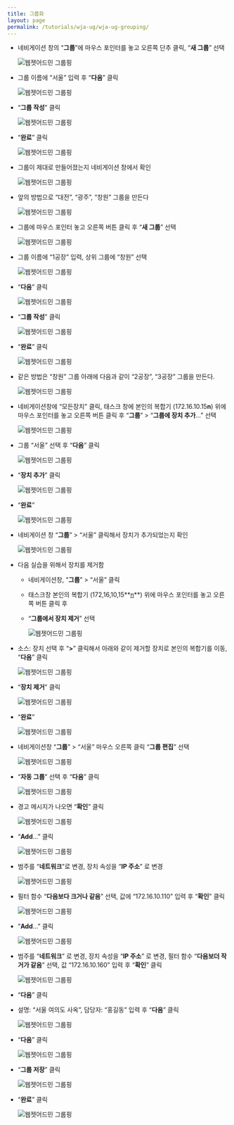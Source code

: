 ```yaml
---
title: 그룹화
layout: page
permalink: /tutorials/wja-ug/wja-ug-grouping/
---
```

  * 네비게이션 창의 “**그룹**”에 마우스 포인터를 놓고 오른쪽 단추 클릭, “**새 그룹**” 선택
  
    <img class="alignnone size-full wp-image-378" src="http://i2.wp.com/hpidemo.net/wp-content/uploads/2016/04/wja-ug-65.jpg?fit=977%2C419" alt="웹젯어드민 그룹핑" srcset="http://i2.wp.com/hpidemo.net/wp-content/uploads/2016/04/wja-ug-65.jpg?w=977 977w, http://i2.wp.com/hpidemo.net/wp-content/uploads/2016/04/wja-ug-65.jpg?resize=300%2C129 300w, http://i2.wp.com/hpidemo.net/wp-content/uploads/2016/04/wja-ug-65.jpg?resize=768%2C329 768w" sizes="(max-width: 977px) 100vw, 977px" data-recalc-dims="1" />
  * 그룹 이름에 “서울” 입력 후 “**다음**” 클릭
  
    <img class="alignnone size-full wp-image-379" src="http://i0.wp.com/hpidemo.net/wp-content/uploads/2016/04/wja-ug-66.jpg?fit=817%2C520" alt="웹젯어드민 그룹핑" srcset="http://i0.wp.com/hpidemo.net/wp-content/uploads/2016/04/wja-ug-66.jpg?w=817 817w, http://i0.wp.com/hpidemo.net/wp-content/uploads/2016/04/wja-ug-66.jpg?resize=300%2C191 300w, http://i0.wp.com/hpidemo.net/wp-content/uploads/2016/04/wja-ug-66.jpg?resize=768%2C489 768w" sizes="(max-width: 817px) 100vw, 817px" data-recalc-dims="1" />
  * &#8220;**그룹 작성**&#8221; 클릭
  
    <img class="alignnone size-full wp-image-347" src="http://i2.wp.com/hpidemo.net/wp-content/uploads/2016/04/wja-ug-67.jpg?fit=817%2C520" alt="웹젯어드민 그룹핑" srcset="http://i2.wp.com/hpidemo.net/wp-content/uploads/2016/04/wja-ug-67.jpg?w=817 817w, http://i2.wp.com/hpidemo.net/wp-content/uploads/2016/04/wja-ug-67.jpg?resize=300%2C191 300w, http://i2.wp.com/hpidemo.net/wp-content/uploads/2016/04/wja-ug-67.jpg?resize=768%2C489 768w" sizes="(max-width: 817px) 100vw, 817px" data-recalc-dims="1" />
  * &#8220;**완료**&#8221; 클릭
  
    <img class="alignnone size-full wp-image-348" src="http://i2.wp.com/hpidemo.net/wp-content/uploads/2016/04/wja-ug-68.jpg?fit=817%2C520" alt="웹젯어드민 그룹핑" srcset="http://i2.wp.com/hpidemo.net/wp-content/uploads/2016/04/wja-ug-68.jpg?w=817 817w, http://i2.wp.com/hpidemo.net/wp-content/uploads/2016/04/wja-ug-68.jpg?resize=300%2C191 300w, http://i2.wp.com/hpidemo.net/wp-content/uploads/2016/04/wja-ug-68.jpg?resize=768%2C489 768w" sizes="(max-width: 817px) 100vw, 817px" data-recalc-dims="1" />
  * 그룹이 제대로 만들어졌는지 네비게이션 창에서 확인
  
    <img class="alignnone size-full wp-image-349" src="http://i2.wp.com/hpidemo.net/wp-content/uploads/2016/04/wja-ug-69.jpg?fit=226%2C276" alt="웹젯어드민 그룹핑" data-recalc-dims="1" />
  * 앞의 방법으로 &#8220;대전&#8221;, &#8220;광주&#8221;, &#8220;창원&#8221; 그룹을 만든다
  
    <img class="alignnone size-full wp-image-350" src="http://i1.wp.com/hpidemo.net/wp-content/uploads/2016/04/wja-ug-70.jpg?fit=227%2C356" alt="웹젯어드민 그룹핑" srcset="http://i1.wp.com/hpidemo.net/wp-content/uploads/2016/04/wja-ug-70.jpg?w=227 227w, http://i1.wp.com/hpidemo.net/wp-content/uploads/2016/04/wja-ug-70.jpg?resize=191%2C300 191w" sizes="(max-width: 227px) 100vw, 227px" data-recalc-dims="1" />
  * 그룹에 마우스 포인터 놓고 오른쪽 버튼 클릭 후 “**새 그룹**” 선택
  
    <img class="alignnone size-full wp-image-351" src="http://i0.wp.com/hpidemo.net/wp-content/uploads/2016/04/wja-ug-71.jpg?fit=993%2C426" alt="웹젯어드민 그룹핑" srcset="http://i0.wp.com/hpidemo.net/wp-content/uploads/2016/04/wja-ug-71.jpg?w=993 993w, http://i0.wp.com/hpidemo.net/wp-content/uploads/2016/04/wja-ug-71.jpg?resize=300%2C129 300w, http://i0.wp.com/hpidemo.net/wp-content/uploads/2016/04/wja-ug-71.jpg?resize=768%2C329 768w" sizes="(max-width: 993px) 100vw, 993px" data-recalc-dims="1" />
  * 그룹 이름에 “1공장” 입력, 상위 그룹에 “창원” 선택
  
    <img class="alignnone size-full wp-image-352" src="http://i1.wp.com/hpidemo.net/wp-content/uploads/2016/04/wja-ug-72.jpg?fit=811%2C513" alt="웹젯어드민 그룹핑" srcset="http://i1.wp.com/hpidemo.net/wp-content/uploads/2016/04/wja-ug-72.jpg?w=811 811w, http://i1.wp.com/hpidemo.net/wp-content/uploads/2016/04/wja-ug-72.jpg?resize=300%2C190 300w, http://i1.wp.com/hpidemo.net/wp-content/uploads/2016/04/wja-ug-72.jpg?resize=768%2C486 768w" sizes="(max-width: 811px) 100vw, 811px" data-recalc-dims="1" />
  * &#8220;**다음**&#8221; 클릭
  
    <img class="alignnone size-full wp-image-353" src="http://i2.wp.com/hpidemo.net/wp-content/uploads/2016/04/wja-ug-73.jpg?fit=817%2C520" alt="웹젯어드민 그룹핑" srcset="http://i2.wp.com/hpidemo.net/wp-content/uploads/2016/04/wja-ug-73.jpg?w=817 817w, http://i2.wp.com/hpidemo.net/wp-content/uploads/2016/04/wja-ug-73.jpg?resize=300%2C191 300w, http://i2.wp.com/hpidemo.net/wp-content/uploads/2016/04/wja-ug-73.jpg?resize=768%2C489 768w" sizes="(max-width: 817px) 100vw, 817px" data-recalc-dims="1" />
  * &#8220;**그룹 작성**&#8221; 클릭
  
    <img class="alignnone size-full wp-image-354" src="http://i2.wp.com/hpidemo.net/wp-content/uploads/2016/04/wja-ug-74.jpg?fit=817%2C520" alt="웹젯어드민 그룹핑" srcset="http://i2.wp.com/hpidemo.net/wp-content/uploads/2016/04/wja-ug-74.jpg?w=817 817w, http://i2.wp.com/hpidemo.net/wp-content/uploads/2016/04/wja-ug-74.jpg?resize=300%2C191 300w, http://i2.wp.com/hpidemo.net/wp-content/uploads/2016/04/wja-ug-74.jpg?resize=768%2C489 768w" sizes="(max-width: 817px) 100vw, 817px" data-recalc-dims="1" />
  * &#8220;**완료**&#8221; 클릭
  
    <img class="alignnone size-full wp-image-355" src="http://i1.wp.com/hpidemo.net/wp-content/uploads/2016/04/wja-ug-75.jpg?fit=817%2C520" alt="웹젯어드민 그룹핑" srcset="http://i1.wp.com/hpidemo.net/wp-content/uploads/2016/04/wja-ug-75.jpg?w=817 817w, http://i1.wp.com/hpidemo.net/wp-content/uploads/2016/04/wja-ug-75.jpg?resize=300%2C191 300w, http://i1.wp.com/hpidemo.net/wp-content/uploads/2016/04/wja-ug-75.jpg?resize=768%2C489 768w" sizes="(max-width: 817px) 100vw, 817px" data-recalc-dims="1" />
  * 같은 방법은 “창원” 그룹 아래에 다음과 같이 “2공장”, “3공장” 그룹을 만든다.
  
    <img class="alignnone size-full wp-image-356" src="http://i2.wp.com/hpidemo.net/wp-content/uploads/2016/04/wja-ug-76.jpg?fit=226%2C396" alt="웹젯어드민 그룹핑" srcset="http://i2.wp.com/hpidemo.net/wp-content/uploads/2016/04/wja-ug-76.jpg?w=226 226w, http://i2.wp.com/hpidemo.net/wp-content/uploads/2016/04/wja-ug-76.jpg?resize=171%2C300 171w" sizes="(max-width: 226px) 100vw, 226px" data-recalc-dims="1" />
  * 네비게이션창에 “모든장치” 클릭, 태스크 창에 본인의 복합기 (172.16.10.15**n**) 위에 마우스 포인터를 놓고 오른쪽 버튼 클릭 후 &#8220;**그룹**” > “**그룹에 장치 추가**…” 선택
  
    <img class="alignnone size-full wp-image-357" src="http://i1.wp.com/hpidemo.net/wp-content/uploads/2016/04/wja-ug-77.jpg?fit=913%2C545" alt="웹젯어드민 그룹핑" srcset="http://i1.wp.com/hpidemo.net/wp-content/uploads/2016/04/wja-ug-77.jpg?w=913 913w, http://i1.wp.com/hpidemo.net/wp-content/uploads/2016/04/wja-ug-77.jpg?resize=300%2C179 300w, http://i1.wp.com/hpidemo.net/wp-content/uploads/2016/04/wja-ug-77.jpg?resize=768%2C458 768w" sizes="(max-width: 913px) 100vw, 913px" data-recalc-dims="1" />
  * 그룹 &#8220;서울&#8221; 선택 후 &#8220;**다음**&#8221; 클릭
  
    <img class="alignnone size-full wp-image-358" src="http://i2.wp.com/hpidemo.net/wp-content/uploads/2016/04/wja-ug-78.jpg?fit=623%2C437" alt="웹젯어드민 그룹핑" srcset="http://i2.wp.com/hpidemo.net/wp-content/uploads/2016/04/wja-ug-78.jpg?w=623 623w, http://i2.wp.com/hpidemo.net/wp-content/uploads/2016/04/wja-ug-78.jpg?resize=300%2C210 300w" sizes="(max-width: 623px) 100vw, 623px" data-recalc-dims="1" />
  * &#8220;**장치 추가**&#8221; 클릭
  
    <img class="alignnone size-full wp-image-359" src="http://i2.wp.com/hpidemo.net/wp-content/uploads/2016/04/wja-ug-79.jpg?fit=623%2C437" alt="웹젯어드민 그룹핑" srcset="http://i2.wp.com/hpidemo.net/wp-content/uploads/2016/04/wja-ug-79.jpg?w=623 623w, http://i2.wp.com/hpidemo.net/wp-content/uploads/2016/04/wja-ug-79.jpg?resize=300%2C210 300w" sizes="(max-width: 623px) 100vw, 623px" data-recalc-dims="1" />
  * &#8220;**완료**&#8221;
  
    <img class="alignnone size-full wp-image-360" src="http://i2.wp.com/hpidemo.net/wp-content/uploads/2016/04/wja-ug-80.jpg?fit=623%2C437" alt="웹젯어드민 그룹핑" srcset="http://i2.wp.com/hpidemo.net/wp-content/uploads/2016/04/wja-ug-80.jpg?w=623 623w, http://i2.wp.com/hpidemo.net/wp-content/uploads/2016/04/wja-ug-80.jpg?resize=300%2C210 300w" sizes="(max-width: 623px) 100vw, 623px" data-recalc-dims="1" />
  * 네비게이션 창 “**그룹**” > “서울” 클릭해서 장치가 추가되었는지 확인
  
    <img class="alignnone size-full wp-image-361" src="http://i0.wp.com/hpidemo.net/wp-content/uploads/2016/04/wja-ug-81.jpg?fit=912%2C325" alt="웹젯어드민 그룹핑" srcset="http://i0.wp.com/hpidemo.net/wp-content/uploads/2016/04/wja-ug-81.jpg?w=912 912w, http://i0.wp.com/hpidemo.net/wp-content/uploads/2016/04/wja-ug-81.jpg?resize=300%2C107 300w, http://i0.wp.com/hpidemo.net/wp-content/uploads/2016/04/wja-ug-81.jpg?resize=768%2C274 768w" sizes="(max-width: 912px) 100vw, 912px" data-recalc-dims="1" />
  * 다음 실습을 위해서 장치를 제거함 
      * 네비게이션창, “**그룹**” > “서울” 클릭
      * 태스크창 본인의 복합기 (172,16,10,15**<u>n</u>**) 위에 마우스 포인터를 놓고 오른쪽 버튼 클릭 후
      * “**그룹에서 장치 제거**” 선택
  
        <img class="alignnone size-full wp-image-362" src="http://i1.wp.com/hpidemo.net/wp-content/uploads/2016/04/wja-ug-82.jpg?fit=878%2C359" alt="웹젯어드민 그룹핑" srcset="http://i1.wp.com/hpidemo.net/wp-content/uploads/2016/04/wja-ug-82.jpg?w=878 878w, http://i1.wp.com/hpidemo.net/wp-content/uploads/2016/04/wja-ug-82.jpg?resize=300%2C123 300w, http://i1.wp.com/hpidemo.net/wp-content/uploads/2016/04/wja-ug-82.jpg?resize=768%2C314 768w" sizes="(max-width: 878px) 100vw, 878px" data-recalc-dims="1" />
  * 소스: 장치 선택 후 “**>**” 클릭해서 아래와 같이 제거할 장치로 본인의 복합기를 이동, “**다음**” 클릭
  
    <img class="alignnone size-full wp-image-363" src="http://i0.wp.com/hpidemo.net/wp-content/uploads/2016/04/wja-ug-83.jpg?fit=816%2C520" alt="웹젯어드민 그룹핑" srcset="http://i0.wp.com/hpidemo.net/wp-content/uploads/2016/04/wja-ug-83.jpg?w=816 816w, http://i0.wp.com/hpidemo.net/wp-content/uploads/2016/04/wja-ug-83.jpg?resize=300%2C191 300w, http://i0.wp.com/hpidemo.net/wp-content/uploads/2016/04/wja-ug-83.jpg?resize=768%2C489 768w" sizes="(max-width: 816px) 100vw, 816px" data-recalc-dims="1" />
  * &#8220;**장치 제거**&#8221; 클릭
  
    <img class="alignnone size-full wp-image-364" src="http://i1.wp.com/hpidemo.net/wp-content/uploads/2016/04/wja-ug-84.jpg?fit=816%2C520" alt="웹젯어드민 그룹핑" srcset="http://i1.wp.com/hpidemo.net/wp-content/uploads/2016/04/wja-ug-84.jpg?w=816 816w, http://i1.wp.com/hpidemo.net/wp-content/uploads/2016/04/wja-ug-84.jpg?resize=300%2C191 300w, http://i1.wp.com/hpidemo.net/wp-content/uploads/2016/04/wja-ug-84.jpg?resize=768%2C489 768w" sizes="(max-width: 816px) 100vw, 816px" data-recalc-dims="1" />
  * &#8220;**완료**&#8221;
  
    <img class="alignnone size-full wp-image-365" src="http://i0.wp.com/hpidemo.net/wp-content/uploads/2016/04/wja-ug-85.jpg?fit=816%2C520" alt="웹젯어드민 그룹핑" srcset="http://i0.wp.com/hpidemo.net/wp-content/uploads/2016/04/wja-ug-85.jpg?w=816 816w, http://i0.wp.com/hpidemo.net/wp-content/uploads/2016/04/wja-ug-85.jpg?resize=300%2C191 300w, http://i0.wp.com/hpidemo.net/wp-content/uploads/2016/04/wja-ug-85.jpg?resize=768%2C489 768w" sizes="(max-width: 816px) 100vw, 816px" data-recalc-dims="1" />
  * 네비게이션창 “**그룹**” > “서울” 마우스 오른쪽 클릭 “**그룹 편집**” 선택
  
    <img class="alignnone size-full wp-image-366" src="http://i0.wp.com/hpidemo.net/wp-content/uploads/2016/04/wja-ug-86.jpg?fit=509%2C439" alt="웹젯어드민 그룹핑" srcset="http://i0.wp.com/hpidemo.net/wp-content/uploads/2016/04/wja-ug-86.jpg?w=509 509w, http://i0.wp.com/hpidemo.net/wp-content/uploads/2016/04/wja-ug-86.jpg?resize=300%2C259 300w" sizes="(max-width: 509px) 100vw, 509px" data-recalc-dims="1" />
  * &#8220;**자동 그룹**&#8221; 선택 후 &#8220;**다음**&#8221; 클릭
  
    <img class="alignnone size-full wp-image-367" src="http://i0.wp.com/hpidemo.net/wp-content/uploads/2016/04/wja-ug-87.jpg?fit=817%2C520" alt="웹젯어드민 그룹핑" srcset="http://i0.wp.com/hpidemo.net/wp-content/uploads/2016/04/wja-ug-87.jpg?w=817 817w, http://i0.wp.com/hpidemo.net/wp-content/uploads/2016/04/wja-ug-87.jpg?resize=300%2C191 300w, http://i0.wp.com/hpidemo.net/wp-content/uploads/2016/04/wja-ug-87.jpg?resize=768%2C489 768w" sizes="(max-width: 817px) 100vw, 817px" data-recalc-dims="1" />
  * 경고 메시지가 나오면 &#8220;**확인**&#8221; 클릭
  
    <img class="alignnone size-full wp-image-368" src="http://i2.wp.com/hpidemo.net/wp-content/uploads/2016/04/wja-ug-88.jpg?fit=526%2C123" alt="웹젯어드민 그룹핑" srcset="http://i2.wp.com/hpidemo.net/wp-content/uploads/2016/04/wja-ug-88.jpg?w=526 526w, http://i2.wp.com/hpidemo.net/wp-content/uploads/2016/04/wja-ug-88.jpg?resize=300%2C70 300w" sizes="(max-width: 526px) 100vw, 526px" data-recalc-dims="1" />
  * &#8220;**Add**&#8230;&#8221; 클릭
  
    <img class="alignnone size-full wp-image-369" src="http://i0.wp.com/hpidemo.net/wp-content/uploads/2016/04/wja-ug-89.jpg?fit=817%2C520" alt="웹젯어드민 그룹핑" srcset="http://i0.wp.com/hpidemo.net/wp-content/uploads/2016/04/wja-ug-89.jpg?w=817 817w, http://i0.wp.com/hpidemo.net/wp-content/uploads/2016/04/wja-ug-89.jpg?resize=300%2C191 300w, http://i0.wp.com/hpidemo.net/wp-content/uploads/2016/04/wja-ug-89.jpg?resize=768%2C489 768w" sizes="(max-width: 817px) 100vw, 817px" data-recalc-dims="1" />
  * 범주를 “**네트워크**”로 변경, 장치 속성을 “**IP 주소**” 로 변경
  
    <img class="alignnone size-full wp-image-370" src="http://i0.wp.com/hpidemo.net/wp-content/uploads/2016/04/wja-ug-90.jpg?fit=864%2C152" alt="웹젯어드민 그룹핑" srcset="http://i0.wp.com/hpidemo.net/wp-content/uploads/2016/04/wja-ug-90.jpg?w=864 864w, http://i0.wp.com/hpidemo.net/wp-content/uploads/2016/04/wja-ug-90.jpg?resize=300%2C53 300w, http://i0.wp.com/hpidemo.net/wp-content/uploads/2016/04/wja-ug-90.jpg?resize=768%2C135 768w" sizes="(max-width: 864px) 100vw, 864px" data-recalc-dims="1" />
  * 필터 함수 “**다음보다 크거나 같음**” 선택, 값에 “172.16.10.110” 입력 후 “**확인**&#8221; 클릭
  
    <img class="alignnone size-full wp-image-371" src="http://i0.wp.com/hpidemo.net/wp-content/uploads/2016/04/wja-ug-91.jpg?fit=864%2C152" alt="웹젯어드민 그룹핑" srcset="http://i0.wp.com/hpidemo.net/wp-content/uploads/2016/04/wja-ug-91.jpg?w=864 864w, http://i0.wp.com/hpidemo.net/wp-content/uploads/2016/04/wja-ug-91.jpg?resize=300%2C53 300w, http://i0.wp.com/hpidemo.net/wp-content/uploads/2016/04/wja-ug-91.jpg?resize=768%2C135 768w" sizes="(max-width: 864px) 100vw, 864px" data-recalc-dims="1" />
  * &#8220;**Add**&#8230;&#8221; 클릭
  
    <img class="alignnone size-full wp-image-372" src="http://i1.wp.com/hpidemo.net/wp-content/uploads/2016/04/wja-ug-92.jpg?fit=817%2C520" alt="웹젯어드민 그룹핑" srcset="http://i1.wp.com/hpidemo.net/wp-content/uploads/2016/04/wja-ug-92.jpg?w=817 817w, http://i1.wp.com/hpidemo.net/wp-content/uploads/2016/04/wja-ug-92.jpg?resize=300%2C191 300w, http://i1.wp.com/hpidemo.net/wp-content/uploads/2016/04/wja-ug-92.jpg?resize=768%2C489 768w" sizes="(max-width: 817px) 100vw, 817px" data-recalc-dims="1" />
  * 범주를 &#8220;**네트워크**&#8221; 로 변경, 장치 속성을 “**IP 주소**” 로 변경, 필터 함수 “**다음보더 작거가 같음**” 선택, 값 “172.16.10.160” 입력 후 “**확인**” 클릭
  
    <img class="alignnone size-full wp-image-373" src="http://i2.wp.com/hpidemo.net/wp-content/uploads/2016/04/wja-ug-93.jpg?fit=864%2C152" alt="웹젯어드민 그룹핑" srcset="http://i2.wp.com/hpidemo.net/wp-content/uploads/2016/04/wja-ug-93.jpg?w=864 864w, http://i2.wp.com/hpidemo.net/wp-content/uploads/2016/04/wja-ug-93.jpg?resize=300%2C53 300w, http://i2.wp.com/hpidemo.net/wp-content/uploads/2016/04/wja-ug-93.jpg?resize=768%2C135 768w" sizes="(max-width: 864px) 100vw, 864px" data-recalc-dims="1" />
  * &#8220;**다음**&#8221; 클릭
  * 설명: “서울 여의도 사옥”, 담당자: “홍길동” 입력 후 “**다음**” 클릭
  
    <img class="alignnone size-full wp-image-374" src="http://i0.wp.com/hpidemo.net/wp-content/uploads/2016/04/wja-ug-94.jpg?fit=817%2C520" alt="웹젯어드민 그룹핑" srcset="http://i0.wp.com/hpidemo.net/wp-content/uploads/2016/04/wja-ug-94.jpg?w=817 817w, http://i0.wp.com/hpidemo.net/wp-content/uploads/2016/04/wja-ug-94.jpg?resize=300%2C191 300w, http://i0.wp.com/hpidemo.net/wp-content/uploads/2016/04/wja-ug-94.jpg?resize=768%2C489 768w" sizes="(max-width: 817px) 100vw, 817px" data-recalc-dims="1" />
  * &#8220;**다음**&#8221; 클릭
  
    <img class="alignnone size-full wp-image-375" src="http://i1.wp.com/hpidemo.net/wp-content/uploads/2016/04/wja-ug-95.jpg?fit=817%2C520" alt="웹젯어드민 그룹핑" srcset="http://i1.wp.com/hpidemo.net/wp-content/uploads/2016/04/wja-ug-95.jpg?w=817 817w, http://i1.wp.com/hpidemo.net/wp-content/uploads/2016/04/wja-ug-95.jpg?resize=300%2C191 300w, http://i1.wp.com/hpidemo.net/wp-content/uploads/2016/04/wja-ug-95.jpg?resize=768%2C489 768w" sizes="(max-width: 817px) 100vw, 817px" data-recalc-dims="1" />
  * &#8220;**그룹 저장**&#8221; 클릭
  
    <img class="alignnone size-full wp-image-376" src="http://i1.wp.com/hpidemo.net/wp-content/uploads/2016/04/wja-ug-96.jpg?fit=817%2C520" alt="웹젯어드민 그룹핑" srcset="http://i1.wp.com/hpidemo.net/wp-content/uploads/2016/04/wja-ug-96.jpg?w=817 817w, http://i1.wp.com/hpidemo.net/wp-content/uploads/2016/04/wja-ug-96.jpg?resize=300%2C191 300w, http://i1.wp.com/hpidemo.net/wp-content/uploads/2016/04/wja-ug-96.jpg?resize=768%2C489 768w" sizes="(max-width: 817px) 100vw, 817px" data-recalc-dims="1" />
  * &#8220;**완료**&#8221; 클릭
  
    <img class="alignnone size-full wp-image-377" src="http://i2.wp.com/hpidemo.net/wp-content/uploads/2016/04/wja-ug-97.jpg?fit=934%2C434" alt="웹젯어드민 그룹핑" srcset="http://i2.wp.com/hpidemo.net/wp-content/uploads/2016/04/wja-ug-97.jpg?w=934 934w, http://i2.wp.com/hpidemo.net/wp-content/uploads/2016/04/wja-ug-97.jpg?resize=300%2C139 300w, http://i2.wp.com/hpidemo.net/wp-content/uploads/2016/04/wja-ug-97.jpg?resize=768%2C357 768w" sizes="(max-width: 934px) 100vw, 934px" data-recalc-dims="1" />